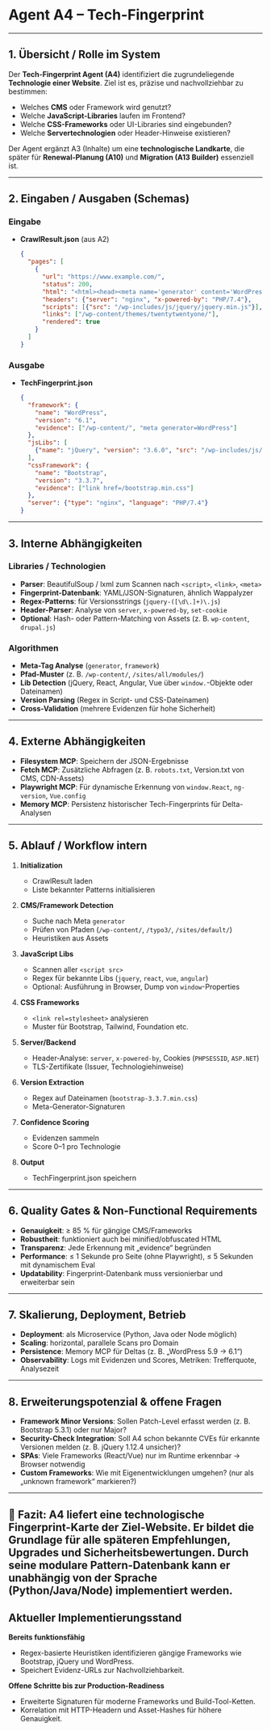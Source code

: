 # Agent A4 – Tech-Fingerprint

---

## 1. Übersicht / Rolle im System

Der **Tech-Fingerprint Agent (A4)** identifiziert die zugrundeliegende **Technologie einer Website**. Ziel ist es, präzise und nachvollziehbar zu bestimmen:

* Welches **CMS** oder Framework wird genutzt?
* Welche **JavaScript-Libraries** laufen im Frontend?
* Welche **CSS-Frameworks** oder UI-Libraries sind eingebunden?
* Welche **Servertechnologien** oder Header-Hinweise existieren?

Der Agent ergänzt A3 (Inhalte) um eine **technologische Landkarte**, die später für **Renewal-Planung (A10)** und **Migration (A13 Builder)** essenziell ist.

---

## 2. Eingaben / Ausgaben (Schemas)

### Eingabe

* **CrawlResult.json** (aus A2)

  ```json
  {
    "pages": [
      {
        "url": "https://www.example.com/",
        "status": 200,
        "html": "<html><head><meta name='generator' content='WordPress 6.1' />...</head></html>",
        "headers": {"server": "nginx", "x-powered-by": "PHP/7.4"},
        "scripts": [{"src": "/wp-includes/js/jquery/jquery.min.js"}],
        "links": ["/wp-content/themes/twentytwentyone/"],
        "rendered": true
      }
    ]
  }
  ```

### Ausgabe

* **TechFingerprint.json**

  ```json
  {
    "framework": {
      "name": "WordPress",
      "version": "6.1",
      "evidence": ["/wp-content/", "meta generator=WordPress"]
    },
    "jsLibs": [
      {"name": "jQuery", "version": "3.6.0", "src": "/wp-includes/js/jquery/jquery.min.js"}
    ],
    "cssFramework": {
      "name": "Bootstrap",
      "version": "3.3.7",
      "evidence": ["link href=/bootstrap.min.css"]
    },
    "server": {"type": "nginx", "language": "PHP/7.4"}
  }
  ```

---

## 3. Interne Abhängigkeiten

### Libraries / Technologien

* **Parser**: BeautifulSoup / lxml zum Scannen nach `<script>`, `<link>`, `<meta>`
* **Fingerprint-Datenbank**: YAML/JSON-Signaturen, ähnlich Wappalyzer
* **Regex-Patterns**: für Versionsstrings (`jquery-([\d\.]+)\.js`)
* **Header-Parser**: Analyse von `server`, `x-powered-by`, `set-cookie`
* **Optional**: Hash- oder Pattern-Matching von Assets (z. B. `wp-content`, `drupal.js`)

### Algorithmen

* **Meta-Tag Analyse** (`generator`, `framework`)
* **Pfad-Muster** (z. B. `/wp-content/`, `/sites/all/modules/`)
* **Lib Detection** (jQuery, React, Angular, Vue über `window.`-Objekte oder Dateinamen)
* **Version Parsing** (Regex in Script- und CSS-Dateinamen)
* **Cross-Validation** (mehrere Evidenzen für hohe Sicherheit)

---

## 4. Externe Abhängigkeiten

* **Filesystem MCP**: Speichern der JSON-Ergebnisse
* **Fetch MCP**: Zusätzliche Abfragen (z. B. `robots.txt`, Version.txt von CMS, CDN-Assets)
* **Playwright MCP**: Für dynamische Erkennung von `window.React`, `ng-version`, `Vue.config`
* **Memory MCP**: Persistenz historischer Tech-Fingerprints für Delta-Analysen

---

## 5. Ablauf / Workflow intern

1. **Initialization**

   * CrawlResult laden
   * Liste bekannter Patterns initialisieren

2. **CMS/Framework Detection**

   * Suche nach Meta `generator`
   * Prüfen von Pfaden (`/wp-content/`, `/typo3/`, `/sites/default/`)
   * Heuristiken aus Assets

3. **JavaScript Libs**

   * Scannen aller `<script src>`
   * Regex für bekannte Libs (`jquery`, `react`, `vue`, `angular`)
   * Optional: Ausführung in Browser, Dump von `window`-Properties

4. **CSS Frameworks**

   * `<link rel=stylesheet>` analysieren
   * Muster für Bootstrap, Tailwind, Foundation etc.

5. **Server/Backend**

   * Header-Analyse: `server`, `x-powered-by`, Cookies (`PHPSESSID`, `ASP.NET`)
   * TLS-Zertifikate (Issuer, Technologiehinweise)

6. **Version Extraction**

   * Regex auf Dateinamen (`bootstrap-3.3.7.min.css`)
   * Meta-Generator-Signaturen

7. **Confidence Scoring**

   * Evidenzen sammeln
   * Score 0–1 pro Technologie

8. **Output**

   * TechFingerprint.json speichern

---

## 6. Quality Gates & Non-Functional Requirements

* **Genauigkeit**: ≥ 85 % für gängige CMS/Frameworks
* **Robustheit**: funktioniert auch bei minified/obfuscated HTML
* **Transparenz**: Jede Erkennung mit „evidence“ begründen
* **Performance**: ≤ 1 Sekunde pro Seite (ohne Playwright), ≤ 5 Sekunden mit dynamischem Eval
* **Updatability**: Fingerprint-Datenbank muss versionierbar und erweiterbar sein

---

## 7. Skalierung, Deployment, Betrieb

* **Deployment**: als Microservice (Python, Java oder Node möglich)
* **Scaling**: horizontal, parallele Scans pro Domain
* **Persistence**: Memory MCP für Deltas (z. B. „WordPress 5.9 → 6.1“)
* **Observability**: Logs mit Evidenzen und Scores, Metriken: Trefferquote, Analysezeit

---

## 8. Erweiterungspotenzial & offene Fragen

* **Framework Minor Versions**: Sollen Patch-Level erfasst werden (z. B. Bootstrap 5.3.1) oder nur Major?
* **Security-Check Integration**: Soll A4 schon bekannte CVEs für erkannte Versionen melden (z. B. jQuery 1.12.4 unsicher)?
* **SPAs**: Viele Frameworks (React/Vue) nur im Runtime erkennbar → Browser notwendig
* **Custom Frameworks**: Wie mit Eigenentwicklungen umgehen? (nur als „unknown framework“ markieren?)

---

📄 **Fazit**:
A4 liefert eine **technologische Fingerprint-Karte** der Ziel-Website. Er bildet die Grundlage für alle späteren Empfehlungen, Upgrades und Sicherheitsbewertungen. Durch seine modulare Pattern-Datenbank kann er unabhängig von der Sprache (Python/Java/Node) implementiert werden.
---

## Aktueller Implementierungsstand

**Bereits funktionsfähig**

- Regex-basierte Heuristiken identifizieren gängige Frameworks wie Bootstrap, jQuery und WordPress.
- Speichert Evidenz-URLs zur Nachvollziehbarkeit.

**Offene Schritte bis zur Production-Readiness**

- Erweiterte Signaturen für moderne Frameworks und Build-Tool-Ketten.
- Korrelation mit HTTP-Headern und Asset-Hashes für höhere Genauigkeit.

